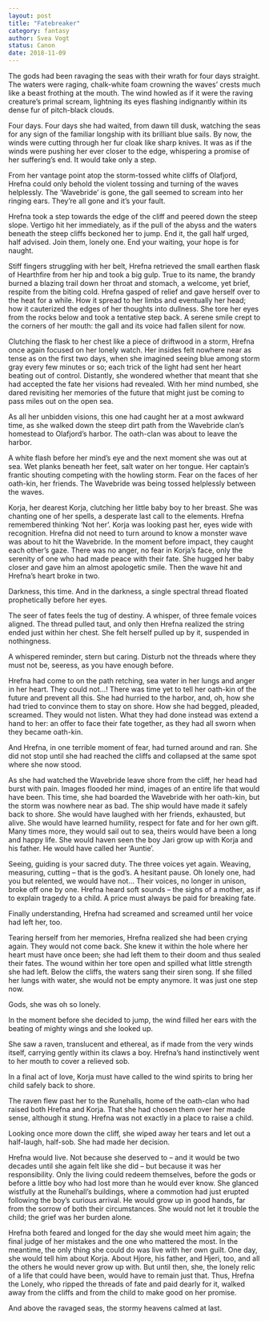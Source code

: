 ```yaml
---
layout: post
title: "Fatebreaker"
category: fantasy
author: Svea Vogt
status: Canon
date: 2018-11-09
---
```

  The gods had been ravaging the seas with their wrath for four days straight. The waters were raging, chalk-white foam crowning the waves’ crests much like a beast frothing at the mouth. The wind howled as if it were the raving creature’s primal scream, lightning its eyes flashing indignantly within its dense fur of pitch-black clouds.
  
  Four days. Four days she had waited, from dawn till dusk, watching the seas for any sign of the familiar longship with its brilliant blue sails. By now, the winds were cutting through her fur cloak like sharp knives. It was as if the winds were pushing her ever closer to the edge, whispering a promise of her suffering’s end. It would take only a step. 
	
  From her vantage point atop the storm-tossed white cliffs of Olafjord, Hrefna could only behold the violent tossing and turning of the waves helplessly. The ‘Wavebride’ is gone, the gall seemed to scream into her ringing ears. They’re all gone and it’s your fault.
  
  Hrefna took a step towards the edge of the cliff and peered down the steep slope. Vertigo hit her immediately, as if the pull of the abyss and the waters beneath the steep cliffs beckoned her to jump. End it, the gall half urged, half advised. Join them, lonely one. End your waiting, your hope is for naught.
	
  Stiff fingers struggling with her belt, Hrefna retrieved the small earthen flask of Hearthfire from her hip and took a big gulp. True to its name, the brandy burned a blazing trail down her throat and stomach, a welcome, yet brief, respite from the biting cold. Hrefna gasped of relief and gave herself over to the heat for a while. How it spread to her limbs and eventually her head; how it cauterized the edges of her thoughts into dullness. She tore her eyes from the rocks below and took a tentative step back. A serene smile crept to the corners of her mouth: the gall and its voice had fallen silent for now.
	
  Clutching the flask to her chest like a piece of driftwood in a storm, Hrefna once again focused on her lonely watch. Her insides felt nowhere near as tense as on the first two days, when she imagined seeing blue among storm gray every few minutes or so; each trick of the light had sent her heart beating out of control. Distantly, she wondered whether that meant that she had accepted the fate her visions had revealed. With her mind numbed, she dared revisiting her memories of the future that might just be coming to pass miles out on the open sea.
	
  As all her unbidden visions, this one had caught her at a most awkward time, as she walked down the steep dirt path from the Wavebride clan’s homestead to Olafjord’s harbor. The oath-clan was about to leave the harbor.

  A white flash before her mind’s eye and the next moment she was out at sea. Wet planks beneath her feet, salt water on her tongue. Her captain’s frantic shouting competing with the howling storm. Fear on the faces of her oath-kin, her friends. The Wavebride was being tossed helplessly between the waves.
  
  Korja, her dearest Korja, clutching her little baby boy to her breast. She was chanting one of her spells, a desperate last call to the elements. Hrefna remembered thinking ‘Not her’. Korja was looking past her, eyes wide with recognition. Hrefna did not need to turn around to know a monster wave was about to hit the Wavebride. In the moment before impact, they caught each other’s gaze. There was no anger, no fear in Korja’s face, only the serenity of one who had made peace with their fate. She hugged her baby closer and gave him an almost apologetic smile. Then the wave hit and Hrefna’s heart broke in two.
	
  Darkness, this time. And in the darkness, a single spectral thread floated prophetically before her eyes.

  The seer of fates feels the tug of destiny. A whisper, of three female voices aligned. The thread pulled taut, and only then Hrefna realized the string ended just within her chest. She felt herself pulled up by it, suspended in nothingness. 

  A whispered reminder, stern but caring. Disturb not the threads where they must not be, seeress, as you have enough before.
  
  Hrefna had come to on the path retching, sea water in her lungs and anger in her heart. They could not…! There was time yet to tell her oath-kin of the future and prevent all this. She had hurried to the harbor, and, oh, how she had tried to convince them to stay on shore. How she had begged, pleaded, screamed. They would not listen. What they had done instead was extend a hand to her: an offer to face their fate together, as they had all sworn when they became oath-kin. 
  
  And Hrefna, in one terrible moment of fear, had turned around and ran. She did not stop until she had reached the cliffs and collapsed at the same spot where she now stood. 
	
  As she had watched the Wavebride leave shore from the cliff, her head had burst with pain. Images flooded her mind, images of an entire life that would have been. This time, she had boarded the Wavebride with her oath-kin, but the storm was nowhere near as bad. The ship would have made it safely back to shore. She would have laughed with her friends, exhausted, but alive. She would have learned humility, respect for fate and for her own gift. Many times more, they would sail out to sea, theirs would have been a long and happy life. She would haven seen the boy Jari grow up with Korja and his father. He would have called her ‘Auntie’.
	
  Seeing, guiding is your sacred duty. The three voices yet again. Weaving, measuring, cutting – that is the god’s. A hesitant pause. Oh lonely one, had you but relented, we would have not… Their voices, no longer in unison, broke off one by one. Hrefna heard soft sounds – the sighs of a mother, as if to explain tragedy to a child.  A price must always be paid for breaking fate.
  
  Finally understanding, Hrefna had screamed and screamed until her voice had left her, too. 
  
  Tearing herself from her memories, Hrefna realized she had been crying again. They would not come back. She knew it within the hole where her heart must have once been; she had left them to their doom and thus sealed their fates. The wound within her tore open and spilled what little strength she had left. Below the cliffs, the waters sang their siren song. If she filled her lungs with water, she would not be empty anymore. It was just one step now. 
  
  Gods, she was oh so lonely. 

  In the moment before she decided to jump, the wind filled her ears with the beating of mighty wings and she looked up. 

  She saw a raven, translucent and ethereal, as if made from the very winds itself, carrying gently within its claws a boy. Hrefna’s hand instinctively went to her mouth to cover a relieved sob.

  In a final act of love, Korja must have called to the wind spirits to bring her child safely back to shore.

  The raven flew past her to the Runehalls, home of the oath-clan who had raised both Hrefna and Korja.  That she had chosen them over her made sense, although it stung. Hrefna was not exactly in a place to raise a child.

  Looking once more down the cliff, she wiped away her tears and let out a half-laugh, half-sob. She had made her decision.

  Hrefna would live. Not because she deserved to – and it would be two decades until she again felt like she did – but because it was her responsibility. Only the living could redeem themselves, before the gods or before a little boy who had lost more than he would ever know. She glanced wistfully at the Runehall’s buildings, where a commotion had just erupted following the boy’s curious arrival. He would grow up in good hands, far from the sorrow of both their circumstances. She would not let it trouble the child; the grief was her burden alone. 

  Hrefna both feared and longed for the day she would meet him again; the final judge of her mistakes and the one who mattered the most. In the meantime, the only thing she could do was live with her own guilt. One day, she would tell him about Korja. About Hjore, his father, and Hjeri, too, and all the others he would never grow up with. But until then, she, the lonely relic of a life that could have been, would have to remain just that. Thus, Hrefna the Lonely, who ripped the threads of fate and paid dearly for it, walked away from the cliffs and from the child to make good on her promise. 	

  And above the ravaged seas, the stormy heavens calmed at last.
